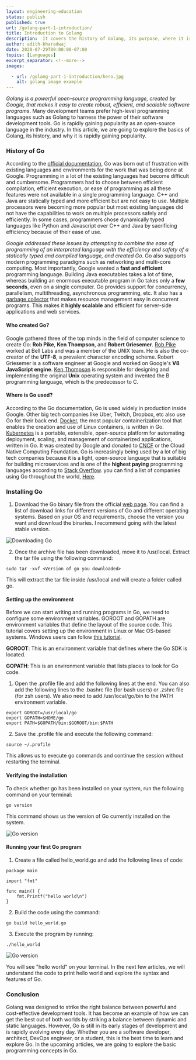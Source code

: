 ```yaml
---
layout: engineering-education
status: publish
published: true
url: /golang-part-1-introduction/
title: Introduction to Golang
description:  It covers the history of Golang, its purpose, where it is used, and how to install -  Go is  similar to C but with memory safety.
author: adith-bharadwaj
date: 2020-07-29T00:00:00-07:00
topics: [Languages]
excerpt_separator: <!--more-->
images:

  - url: /golang-part-1-introduction/hero.jpg
    alt: golang image example
---
```


*Golang is a powerful open-source programming language, created by Google, that makes it easy to create robust, efficient, and scalable software programs*. Many development teams prefer high-level programming languages such as Golang to harness the power of their software development tools. Go is rapidly gaining popularity as an open-source language in the industry. In this article, we are going to explore the basics of Golang, its history, and why it is rapidly gaining popularity.
<!--more-->

### History of Go
According to the [official documentation](https://golang.org/doc/), Go was born out of frustration with existing languages and environments for the work that was being done at Google. Programming in a lot of the existing languages had become difficult and cumbersome. Programmers had to choose between efficient compilation, efficient execution, or ease of programming as all these features were not available in a single programming language. C++ and Java are statically typed and more efficient but are not easy to use. Multiple processors were becoming more popular but most existing languages did not have the capabilities to work on multiple processors safely and efficiently. In some cases, programmers chose dynamically typed languages like Python and Javascript over C++ and Java by sacrificing efficiency because of their ease of use.

*Google addressed these issues by attempting to combine the ease of programming of an interpreted language with the efficiency and safety of a statically typed and compiled language, and created Go*. Go also supports modern programming paradigms such as networking and multi-core computing. Most importantly, Google wanted a **fast and efficient** programming language. Building Java executables takes a lot of time, whereas building an enormous executable program in Go takes only a **few seconds**, even on a single computer. Go provides support for concurrency, parallelism, multithreading, asynchronous programming, etc. It also has a [garbage collector](https://en.wikipedia.org/wiki/Garbage_collection_(computer_science)) that makes resource management easy in concurrent programs. This makes it **highly scalable** and efficient for server-side applications and web services.

#### Who created Go?
Google gathered three of the top minds in the field of computer science to create Go: **Rob Pike**, **Ken Thompson**, and **Robert Griesemer**. [Rob Pike](https://research.google/people/r/) worked at Bell Labs and was a member of the UNIX team. He is also the co-creator of the **UTF-8**, a prevalent character encoding scheme. Robert Griesemer is a software engineer at Google and worked on Google's **V8 JavaScript engine**. [Ken Thompson](https://en.wikipedia.org/wiki/Ken_Thompson) is responsible for designing and implementing the original **Unix** operating system and invented the B programming language, which is the predecessor to C.

#### Where is Go used?
According to the Go documentation, Go is used widely in production inside Google. Other big tech companies like Uber, Twitch, Dropbox, etc also use Go for their back end. [Docker](https://www.docker.com/), the most popular containerization tool that enables the creation and use of Linux containers, is written in Go. [Kubernetes](https://kubernetes.io/) is a portable, extensible, open-source platform for automating deployment, scaling, and management of containerized applications, written in Go. It was created by Google and donated to [CNCF](https://www.cncf.io/) or the Cloud Native Computing Foundation. Go is increasingly being used by a lot of big tech companies because it is a light, open-source language that is suitable for building microservices and is one of the **highest paying** programming languages according to [Stack Overflow](https://insights.stackoverflow.com/survey/2020#top-paying-technologies). you can find a list of companies using Go throughout the world, [Here](https://github.com/golang/go/wiki/GoUsers).

### Installing Go
1. Download the Go binary file from the official [web page](https://golang.org/dl/). You can find a list of download links for different versions of Go and different operating systems. Based on your OS and requirements, choose the version you want and download the binaries. I recommend going with the latest stable version.

![Downloading Go](/golang-part-1-introduction/go-downloads.png)

2. Once the archive file has been downloaded, move it to /usr/local. Extract the tar file using the following command:

```
sudo tar -xvf <Version of go you downloaded>
```
This will extract the tar file inside /usr/local and will create a folder called go.

#### Setting up the environment
Before we can start writing and running programs in Go, we need to configure some environment variables. GOROOT and GOPATH are environment variables that define the layout of the source code. This tutorial covers setting up the environment in Linux or Mac OS-based systems. Windows users can follow [this tutorial](https://www.geeksforgeeks.org/how-to-install-go-on-windows/).

**GOROOT**: This is an environment variable that defines where the Go SDK is located.

**GOPATH**: This is an environment variable that lists places to look for Go code.

1. Open the .profile file and add the following lines at the end. You can also add the following lines to the .bashrc file (for bash users) or .zshrc file (for zsh users). We also need to add /usr/local/go/bin to the PATH environment variable.

```
export GOROOT=/usr/local/go
export GOPATH=$HOME/go
export PATH=$GOPATH/bin:$GOROOT/bin:$PATH
```
2. Save the .profile file and execute the following command:

```
source ~/.profile
```

This allows us to execute go commands and continue the session without restarting the terminal.

#### Verifying the installation
To check whether go has been installed on your system, run the following command on your terminal:

```
go version
```
This command shows us the version of Go currently installed on the system.

![Go version](/golang-part-1-introduction/go-version.png)

#### Running your first Go program
1. Create a file called hello_world.go and add the following lines of code:

```
package main

import "fmt"

func main() {
	fmt.Printf("hello world\n")
}
```

2. Build the code using the command:

```
go build hello_world.go
```

3. Execute the program by running:

```
./hello_world
```

![Go version](/golang-part-1-introduction/hello-world-go.png)

You will see "hello world" on your terminal. In the next few articles, we will understand the code to print hello world and explore the syntax and features of Go.

### Conclusion
Golang was designed to strike the right balance between powerful and cost-effective development tools. It has become an example of how we can get the best out of both worlds by striking a balance between dynamic and static languages. However, Go is still in its early stages of development and is rapidly evolving every day. Whether you are a software developer, architect, DevOps engineer, or a student,  this is the best time to learn and explore Go. In the upcoming articles, we are going to explore the basic programming concepts in Go.

